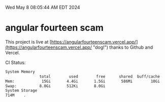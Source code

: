 Wed May  8 08:05:44 AM EDT 2024

# angular fourteen scam


This project is live at [https://angularfourteenscam.vercel.app/](https://angularfourteenscam.vercel.app/ "dog!") thanks to Github and Vercel.

CI Status: 

```bash
System Memory
               total        used        free      shared  buff/cache   available
Mem:            15Gi       4.4Gi       1.5Gi       586Mi        10Gi        10Gi
Swap:          8.0Gi       512Ki       8.0Gi
System Storage
714M	.
